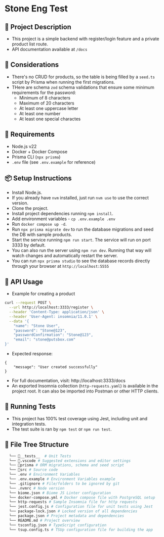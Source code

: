 # Stone Eng Test

## 📌 Project Description
- This project is a simple backend with register/login feature and a private product list route.
- API documentation available at `/docs`

## 🤔 Considerations
- There's no CRUD for products, so the table is being filled by a `seed.ts` script by Prisma when running the first migrations.
- THere are schema `zod` schema validations that ensure some minimum requirements for the password:
  - Minimum of 8 characters
  - Maximum of 20 characters
  - At least one uppercase letter
  - At least one number
  - At least one special charactes

## 🚀 Requirements
- Node.js v22
- Docker + Docker Compose
- Prisma CLI (`npx prisma`)
- `.env` file (see `.env.example` for reference)

## 📦 Setup Instructions

- Install Node.js.
- If you already have `nvm` installed, just run `nvm use` to use the correct version.
- Clone the project.
- Install project dependencies running `npm install`.
- Add environment variables - `cp .env.example .env`
- Run `docker compose up -d`.
- Run `npx prisma migrate dev` to run the database migrations and seed the DB with sample products.
- Start the service running `npm run start`. The service will run on port 3333 by default.
- You can also run the server using `npm run dev`. Running that way will watch changes and automatically restart the server.
- You can run `npx prisma studio` to see the database records directly through your browser at `http://localhost:5555`

## 📖 API Usage
- Example for creating a product
```bash
curl --request POST \
  --url http://localhost:3333/register \
  --header 'Content-Type: application/json' \
  --header 'User-Agent: insomnia/11.0.1' \
  --data '{
	"name": "Stone User",
	"password": "Stone@123",
	"passwordConfirmation": "Stone@123",
	"email": "stone@putsbox.com"
}'
```
- Expected response:
```
{
	"message": "User created successfully"
}
```
- For full documentation, visit: http://localhost:3333/docs
- An exported Insomnia collection (`http-requests.yaml`) is available in the project root. It can also be imported into Postman or other HTTP clients.

## 🧪 Running Tests
- This project has 100% test coverage using Jest, including unit and integration tests.
- The test suite is ran by `npm test` or `npm run test`.

## 📁 File Tree Structure

```bash
  └── 📁__tests__  # Unit Tests
  └── 📁.vscode # Suggested extensions and editor settings
  └── 📁prisma # ORM migrations, schema and seed script
  └── 📁src # Source code
  └── .env # Environment Variables
  └── .env.example # Environment Variables example
  └── .gitignore # File/folders to be ignored by git
  └── .nvmrc # Node version
  └── biome.json # Biome JS Linter configuration
  └── docker-compose.yml # Docker compose file with PostgreSQL setup
  └── http-requests # Sample Insomnia file for http requests
  └── jest.config.js # Configuration file for unit tests using Jest
  └── package-lock.json # Locked version of all dependencies
  └── package.json # Project metadata and dependencies
  └── README.md # Project overview
  └── tsconfig.json # TypeScript configuration
  └── tsup.config.ts # TSUp configuration file for building the app
```
